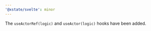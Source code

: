```yaml
---
'@xstate/svelte': minor
---
```


The `useActorRef(logic)` and `useActor(logic)` hooks have been added.
